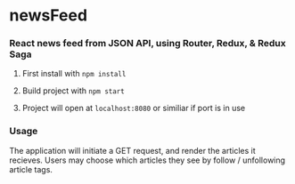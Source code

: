 # newsFeed
### React news feed from JSON API, using Router, Redux, & Redux Saga

1. First install with ``npm install``

2. Build project with ``npm start``

3. Project will open at ``localhost:8080`` or similiar if port is in use

### Usage
The application will initiate a GET request, and render the articles it recieves.
Users may choose which articles they see by follow / unfollowing article tags.
